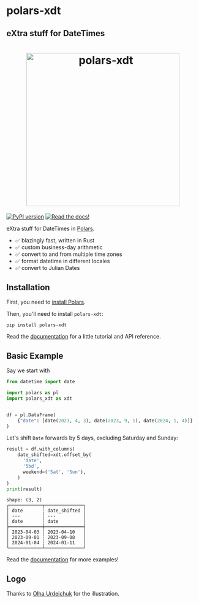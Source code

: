 # polars-xdt

## eXtra stuff for DateTimes

<h1 align="center">
	<img
		width="400"
		alt="polars-xdt"
		src="https://github.com/MarcoGorelli/polars-xdt/assets/33491632/928c68c4-4e71-45a7-bc89-14922c7ce61b">
</h1>

[![PyPI version](https://badge.fury.io/py/polars-xdt.svg)](https://badge.fury.io/py/polars-xdt)
[![Read the docs!](https://img.shields.io/badge/Read%20the%20docs!-coolgreen?style=flat&link=https://marcogorelli.github.io/polars-xdt-docs/)](https://marcogorelli.github.io/polars-xdt-docs/)

eXtra stuff for DateTimes in [Polars](https://www.pola.rs/).

- ✅ blazingly fast, written in Rust
- ✅ custom business-day arithmetic
- ✅ convert to and from multiple time zones
- ✅ format datetime in different locales
- ✅ convert to Julian Dates

Installation
------------

First, you need to [install Polars](https://pola-rs.github.io/polars/user-guide/installation/).

Then, you'll need to install `polars-xdt`:
```console
pip install polars-xdt
```

Read the [documentation](https://marcogorelli.github.io/polars-xdt-docs/) for a little tutorial and API reference.

Basic Example
-------------
Say we start with
```python
from datetime import date

import polars as pl
import polars_xdt as xdt


df = pl.DataFrame(
    {"date": [date(2023, 4, 3), date(2023, 9, 1), date(2024, 1, 4)]}
)
```

Let's shift `Date` forwards by 5 days, excluding Saturday and Sunday:

```python
result = df.with_columns(
    date_shifted=xdt.offset_by(
      'date',
      '5bd',
      weekend=('Sat', 'Sun'),
    )
)
print(result)
```
```
shape: (3, 2)
┌────────────┬──────────────┐
│ date       ┆ date_shifted │
│ ---        ┆ ---          │
│ date       ┆ date         │
╞════════════╪══════════════╡
│ 2023-04-03 ┆ 2023-04-10   │
│ 2023-09-01 ┆ 2023-09-08   │
│ 2024-01-04 ┆ 2024-01-11   │
└────────────┴──────────────┘
```

Read the [documentation](https://marcogorelli.github.io/polars-xdt-docs/) for more examples!

Logo
----

Thanks to [Olha Urdeichuk](https://www.fiverr.com/olhaurdeichuk) for the illustration.
